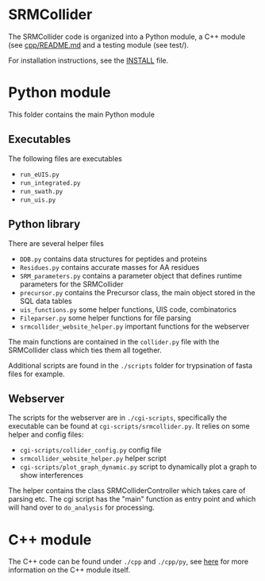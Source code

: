 
# SRMCollider

The SRMCollider code is organized into a Python module, a C++ module (see
[cpp/README.md](cpp/README.md) and a testing module (see test/).

For installation instructions, see the [INSTALL](INSTALL) file.

# Python module

This folder contains the main Python module

## Executables

The following files are executables

- `run_eUIS.py`
- `run_integrated.py`
- `run_swath.py`
- `run_uis.py`

## Python library

There are several helper files


- `DDB.py` contains data structures for peptides and proteins
- `Residues.py` contains accurate masses for AA residues
- `SRM_parameters.py` contains a parameter object that defines runtime parameters for the SRMCollider
- `precursor.py` contains the Precursor class, the main object stored in the SQL data tables
- `uis_functions.py` some helper functions, UIS code, combinatorics
- `Fileparser.py` some helper functions for file parsing
- `srmcollider_website_helper.py` important functions for the webserver

The main functions are contained in the `collider.py` file with the SRMCollider class which ties them all together.

Additional scripts are found in the `./scripts` folder for trypsination of fasta files for example.

## Webserver 

The scripts for the webserver are in `./cgi-scripts`, specifically the
executable can be found at `cgi-scripts/srmcollider.py`. It relies on some
helper and config files:

- `cgi-scripts/collider_config.py` config file
- `srmcollider_website_helper.py`  helper script
- `cgi-scripts/plot_graph_dynamic.py` script to dynamically plot a graph to show interferences

The helper contains the class SRMColliderController which takes care of parsing
etc. The cgi script has the "main" function as entry point and which will hand
over to `do_analysis` for processing.

# C++ module

The C++ code can be found under `./cpp` and `./cpp/py`, see
[here](cpp/README.md) for more information on the C++ module itself.


